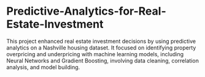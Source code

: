 # Predictive-Analytics-for-Real-Estate-Investment
This project enhanced real estate investment decisions by using predictive analytics on a Nashville housing dataset. It focused on identifying property overpricing and underpricing with machine learning models, including Neural Networks and Gradient Boosting, involving data cleaning, correlation analysis, and model building.
